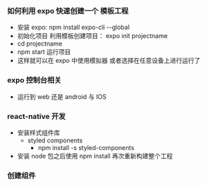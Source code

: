 ### 如何利用 expo 快速创建一个 模板工程

- 安装 expo: npm install expo-cli --global
- 初始化项目 利用模板创建项目： expo init projectname
- cd projectname
- npm start 运行项目
- 这样就可以在 expo 中使用模拟器 或者选择在任意设备上进行运行了

### expo 控制台相关

- 运行到 web 还是 android 与 IOS

### react-native 开发

- 安装样式组件库
  - styled components
    - npm install -s styled-components
- 安装 node 包之后使用 npm install 再次重新构建整个工程

### 创建组件
